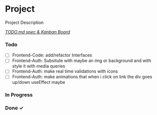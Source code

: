 # Project

Project Description

<em>[TODO.md spec & Kanban Board](https://bit.ly/3fCwKfM)</em>

### Todo

- [ ] Frontend-Code: add/refactor Interfaces  
- [ ] Frontend-Auth: Subsitute <picture> with maybe an img or background and with <style></style> style it with media queries  
- [ ] Frontend-Auth: make real time validations with icons  
- [ ] Frontend-Auth: make animations that when i click on link the div goes up/down useEffect maybe  

### In Progress


### Done ✓


